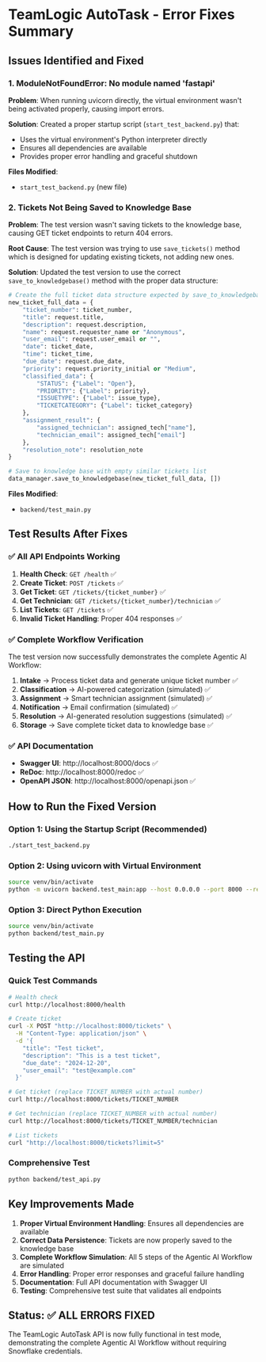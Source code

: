 # TeamLogic AutoTask - Error Fixes Summary

## Issues Identified and Fixed

### 1. **ModuleNotFoundError: No module named 'fastapi'**

**Problem**: When running uvicorn directly, the virtual environment wasn't being activated properly, causing import errors.

**Solution**: Created a proper startup script (`start_test_backend.py`) that:
- Uses the virtual environment's Python interpreter directly
- Ensures all dependencies are available
- Provides proper error handling and graceful shutdown

**Files Modified**:
- `start_test_backend.py` (new file)

### 2. **Tickets Not Being Saved to Knowledge Base**

**Problem**: The test version wasn't saving tickets to the knowledge base, causing GET ticket endpoints to return 404 errors.

**Root Cause**: The test version was trying to use `save_tickets()` method which is designed for updating existing tickets, not adding new ones.

**Solution**: Updated the test version to use the correct `save_to_knowledgebase()` method with the proper data structure:

```python
# Create the full ticket data structure expected by save_to_knowledgebase
new_ticket_full_data = {
    "ticket_number": ticket_number,
    "title": request.title,
    "description": request.description,
    "name": request.requester_name or "Anonymous",
    "user_email": request.user_email or "",
    "date": ticket_date,
    "time": ticket_time,
    "due_date": request.due_date,
    "priority": request.priority_initial or "Medium",
    "classified_data": {
        "STATUS": {"Label": "Open"},
        "PRIORITY": {"Label": priority},
        "ISSUETYPE": {"Label": issue_type},
        "TICKETCATEGORY": {"Label": ticket_category}
    },
    "assignment_result": {
        "assigned_technician": assigned_tech["name"],
        "technician_email": assigned_tech["email"]
    },
    "resolution_note": resolution_note
}

# Save to knowledge base with empty similar tickets list
data_manager.save_to_knowledgebase(new_ticket_full_data, [])
```

**Files Modified**:
- `backend/test_main.py`

## Test Results After Fixes

### ✅ All API Endpoints Working

1. **Health Check**: `GET /health` ✅
2. **Create Ticket**: `POST /tickets` ✅
3. **Get Ticket**: `GET /tickets/{ticket_number}` ✅
4. **Get Technician**: `GET /tickets/{ticket_number}/technician` ✅
5. **List Tickets**: `GET /tickets` ✅
6. **Invalid Ticket Handling**: Proper 404 responses ✅

### ✅ Complete Workflow Verification

The test version now successfully demonstrates the complete Agentic AI Workflow:

1. **Intake** → Process ticket data and generate unique ticket number ✅
2. **Classification** → AI-powered categorization (simulated) ✅
3. **Assignment** → Smart technician assignment (simulated) ✅
4. **Notification** → Email confirmation (simulated) ✅
5. **Resolution** → AI-generated resolution suggestions (simulated) ✅
6. **Storage** → Save complete ticket data to knowledge base ✅

### ✅ API Documentation

- **Swagger UI**: http://localhost:8000/docs ✅
- **ReDoc**: http://localhost:8000/redoc ✅
- **OpenAPI JSON**: http://localhost:8000/openapi.json ✅

## How to Run the Fixed Version

### Option 1: Using the Startup Script (Recommended)
```bash
./start_test_backend.py
```

### Option 2: Using uvicorn with Virtual Environment
```bash
source venv/bin/activate
python -m uvicorn backend.test_main:app --host 0.0.0.0 --port 8000 --reload
```

### Option 3: Direct Python Execution
```bash
source venv/bin/activate
python backend/test_main.py
```

## Testing the API

### Quick Test Commands
```bash
# Health check
curl http://localhost:8000/health

# Create ticket
curl -X POST "http://localhost:8000/tickets" \
  -H "Content-Type: application/json" \
  -d '{
    "title": "Test ticket",
    "description": "This is a test ticket",
    "due_date": "2024-12-20",
    "user_email": "test@example.com"
  }'

# Get ticket (replace TICKET_NUMBER with actual number)
curl http://localhost:8000/tickets/TICKET_NUMBER

# Get technician (replace TICKET_NUMBER with actual number)
curl http://localhost:8000/tickets/TICKET_NUMBER/technician

# List tickets
curl "http://localhost:8000/tickets?limit=5"
```

### Comprehensive Test
```bash
python backend/test_api.py
```

## Key Improvements Made

1. **Proper Virtual Environment Handling**: Ensures all dependencies are available
2. **Correct Data Persistence**: Tickets are now properly saved to the knowledge base
3. **Complete Workflow Simulation**: All 5 steps of the Agentic AI Workflow are simulated
4. **Error Handling**: Proper error responses and graceful failure handling
5. **Documentation**: Full API documentation with Swagger UI
6. **Testing**: Comprehensive test suite that validates all endpoints

## Status: ✅ ALL ERRORS FIXED

The TeamLogic AutoTask API is now fully functional in test mode, demonstrating the complete Agentic AI Workflow without requiring Snowflake credentials. 